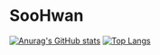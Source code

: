 # SooHwan
[![Anurag's GitHub stats](https://github-readme-stats.vercel.app/api?username=SooHwanIT&show_icons=true&theme=buefy)](https://github.com/anuraghazra/github-readme-stats)
[![Top Langs](https://github-readme-stats.vercel.app/api/top-langs/?username=SoohwanIT&layout=compact)](https://github.com/anuraghazra/github-readme-stats)
